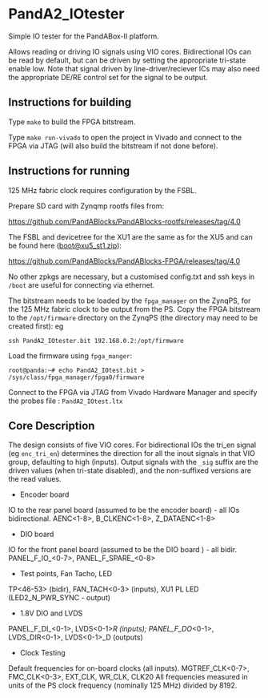 # PandA2_IOtester

Simple IO tester for the PandABox-II platform.

Allows reading or driving IO signals using VIO cores. Bidirectional IOs can be read by default, but can be driven by setting the appropriate tri-state enable low. Note that signal driven by line-driver/reciever ICs may also need the appropriate DE/RE control set for the signal to be output.

## Instructions for building

Type `make` to build the FPGA bitstream.

Type `make run-vivado` to open the project in Vivado and connect to the FPGA via JTAG (will also build the bitstream if not done before).

## Instructions for running

125 MHz fabric clock requires configuration by the FSBL.

Prepare SD card with Zynqmp rootfs files from:

https://github.com/PandABlocks/PandABlocks-rootfs/releases/tag/4.0

The FSBL and devicetree for the XU1 are the same as for the XU5 and can be found here (boot@xu5_st1.zip):

https://github.com/PandABlocks/PandABlocks-FPGA/releases/tag/4.0

No other zpkgs are necessary, but a customised config.txt and ssh keys in `/boot` are useful for connecting via ethernet.

The bitstream needs to be loaded by the `fpga_manager` on the ZynqPS, for the 125 MHz fabric clock to be output from the PS.
Copy the FPGA bitstream to the `/opt/firmware` directory on the ZynqPS (the directory may need to be created first): eg 

`ssh PandA2_IOtester.bit 192.168.0.2:/opt/firmware`

Load the firmware using `fpga_manger`:

`root@panda:~# echo PandA2_IOtest.bit > /sys/class/fpga_manager/fpga0/firmware` 

Connect to the FPGA via JTAG from Vivado Hardware Manager and specify the probes file : `PandA2_IOtest.ltx`

## Core Description

The design consists of five VIO cores. For bidirectional IOs the tri_en signal (eg `enc_tri_en`) determines the direction for all the inout signals in that VIO group, defaulting to high (inputs). Output signals with the `_sig` suffix are the driven values (when tri-state disabled), and the non-suffixed versions are the read values.

- Encoder board

IO to the rear panel board (assumed to be the encoder board) - all IOs bidirectional. AENC<1-8>, B_CLKENC<1-8>, Z_DATAENC<1-8>

- DIO board

IO for the front panel board (assumed to be the DIO board ) - all bidir. PANEL_F_IO_<0-7>, PANEL_F_SPARE_<0-8>

- Test points, Fan Tacho, LED

TP<46-53> (bidir), FAN_TACH<0-3> (inputs), XU1 PL LED (LED2_N_PWR_SYNC - output) 

- 1.8V DIO and LVDS

PANEL_F_DI_<0-1>, LVDS<0-1>_R (inputs); PANEL_F_DO_<0-1>, LVDS_DIR<0-1>, LVDS<0-1>_D (outputs)

- Clock Testing

Default frequencies for on-board clocks (all inputs). MGTREF_CLK<0-7>, FMC_CLK<0-3>, EXT_CLK, WR_CLK, CLK20
All frequencies measured in units of the PS clock frequency (nominally 125 MHz) divided by 8192.


